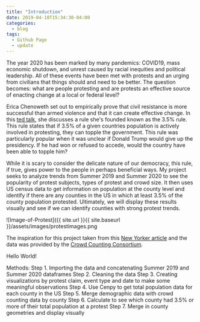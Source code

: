 ```yaml
---
title: "Introduction"
date: 2019-04-18T15:34:30-04:00
categories:
  - blog
tags:
  - Github Page
  - update
---
```


   The year 2020 has been marked by many pandemics: COVID19, mass economic shutdown, and unrest caused by racial inequities and political leadership. All of these events have been met with protests and an urging from civilians that things should and need to be better. The question becomes: what are people protesting and are protests an effective source of enacting change at a local or federal level? 
   
   Erica Chenoweth set out to empirically prove that civil resistance is more successful than armed violence and that it can create effective change. In this [ted talk](https://www.youtube.com/watch?v=YJSehRlU34w/), she discusses a rule she's founded known as the 3.5% rule. This rule states that if 3.5% of a given countries population is actively involved in protesting, they can topple the government. This rule was particularly popular when it was unclear if Donald Trump would give up the presidency. If he had won or refused to accede, would the country have been able to topple him? 
    
   While it is scary to consider the delicate nature of our democracy, this rule, if true, gives power to the people in perhaps beneficial ways. My project seeks to analyze trends from Summer 2019 and Summer 2020 to see the popularity of protest subjects, types of protest and crowd size. It then uses US census data to get information on population at the county level and identify if there are any counties in the US in which at least 3.5% of the county population protested. Ultimately, we will display these results visually and see if we can identify counties with strong protest trends.

![Image-of-Protest]({{ site.url }}{{ site.baseurl }}/assets/images/protestimages.png

The inspiration for this project taken from this [New Yorker article](https://www.newyorker.com/magazine/2020/11/23/how-to-stop-a-power-grab/) and the data was provided by the [Crowd Counting Consortium](https://sites.google.com/view/crowdcountingconsortium/home/). 

Hello World! 

Methods:
Step 1. Importing the data and concatenating Summer 2019 and Summer 2020 dataframes
Step 2. Cleaning the data 
Step 3. Creating visualizations by protest claim, event type and date to make some meaningful observations
Step 4. Use Cenpy to get total population data for each county in the US
Step 5. Merge demographic data with crowd counting data by county
Step 6. Calculate to see which county had 3.5% or more of their total population at a protest
Step 7. Merge in county geometries and display visually
